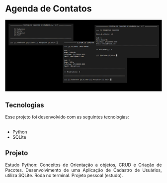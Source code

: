 <h1 align="left">Agenda de Contatos</h1>

<div align="center"><img style=" display: inline" src=".github/cadu.png"></div>

<h2>Tecnologias</h2>
Esse projeto foi desenvolvido com as seguintes tecnologias:<br><br>
<ul>
    <li>Python</li>
    <li>SQLite</li>
</ul>
<h2>Projeto</h2>
<p align="justify">Estudo Python: Conceitos de Orientação a objetos, CRUD e Criação de Pacotes. Desenvolvimento de uma Aplicação de Cadastro de Usuários, utiliza SQLite. Roda no terminal. Projeto pessoal (estudo).
</p>

